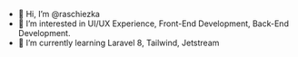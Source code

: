 - 👋 Hi, I’m @raschiezka
- 👀 I’m interested in UI/UX Experience, Front-End Development, Back-End Development.
- 🌱 I’m currently learning Laravel 8, Tailwind, Jetstream

<!---
raschiezka/raschiezka is a ✨ special ✨ repository because its `README.md` (this file) appears on your GitHub profile.
You can click the Preview link to take a look at your changes.
--->
